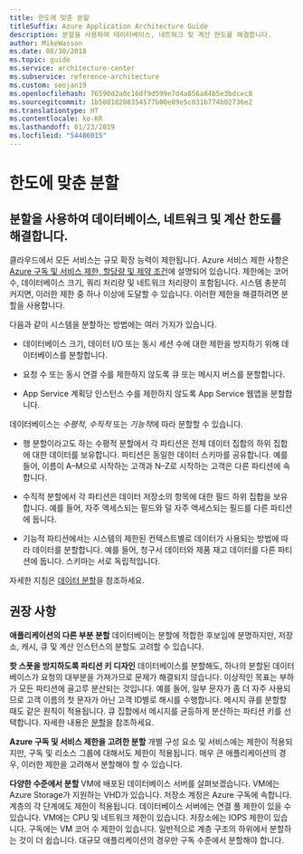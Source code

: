 ```yaml
---
title: 한도에 맞춘 분할
titleSuffix: Azure Application Architecture Guide
description: 분할을 사용하여 데이터베이스, 네트워크 및 계산 한도를 해결합니다.
author: MikeWasson
ms.date: 08/30/2018
ms.topic: guide
ms.service: architecture-center
ms.subservice: reference-architecture
ms.custom: seojan19
ms.openlocfilehash: 76590d2a0c16df9d599e7d4a856a84b5e3bdcec8
ms.sourcegitcommit: 1b50810208354577b00e89e5c031b774b02736e2
ms.translationtype: HT
ms.contentlocale: ko-KR
ms.lasthandoff: 01/23/2019
ms.locfileid: "54486015"
---
```

# <a name="partition-around-limits"></a>한도에 맞춘 분할

## <a name="use-partitioning-to-work-around-database-network-and-compute-limits"></a>분할을 사용하여 데이터베이스, 네트워크 및 계산 한도를 해결합니다.

클라우드에서 모든 서비스는 규모 확장 능력이 제한됩니다. Azure 서비스 제한 사항은 [Azure 구독 및 서비스 제한, 할당량 및 제약 조건][azure-limits]에 설명되어 있습니다. 제한에는 코어 수, 데이터베이스 크기, 쿼리 처리량 및 네트워크 처리량이 포함됩니다. 시스템 충분히 커지면, 이러한 제한 중 하나 이상에 도달할 수 있습니다. 이러한 제한을 해결하려면 분할을 사용합니다.

다음과 같이 시스템을 분할하는 방법에는 여러 가지가 있습니다.

- 데이터베이스 크기, 데이터 I/O 또는 동시 세션 수에 대한 제한을 방지하기 위해 데이터베이스를 분할합니다.

- 요청 수 또는 동시 연결 수를 제한하지 않도록 큐 또는 메시지 버스를 분할합니다.

- App Service 계획당 인스턴스 수를 제한하지 않도록 App Service 웹앱을 분할합니다.

데이터베이스는 *수평적*, *수직적* 또는 *기능적*에 따라 분할할 수 있습니다.

- 행 분할이라고도 하는 수평적 분할에서 각 파티션은 전체 데이터 집합의 하위 집합에 대한 데이터를 보유합니다. 파티션은 동일한 데이터 스키마를 공유합니다. 예를 들어, 이름이 A&ndash;M으로 시작하는 고객과 N&ndash;Z로 시작하는 고객은 다른 파티션에 속합니다.

- 수직적 분할에서 각 파티션은 데이터 저장소의 항목에 대한 필드 하위 집합을 보유합니다. 예를 들어, 자주 액세스되는 필드와 덜 자주 액세스되는 필드를 다른 파티션에 둡니다.

- 기능적 파티션에서는 시스템의 제한된 컨텍스트별로 데이터가 사용되는 방법에 따라 데이터를 분할합니다. 예를 들어, 청구서 데이터와 제품 재고 데이터를 다른 파티션에 둡니다. 스키마는 서로 독립적입니다.

자세한 지침은 [데이터 분할][data-partitioning-guidance]을 참조하세요.

## <a name="recommendations"></a>권장 사항

**애플리케이션의 다른 부분 분할** 데이터베이는 분할에 적합한 후보임에 분명하지만, 저장소, 캐시, 큐 및 계산 인스턴스의 분할도 고려할 수 있습니다.

**핫 스폿을 방지하도록 파티션 키 디자인** 데이터베이스를 분할해도, 하나의 분할된 데이터베이스가 요청의 대부분을 가져가므로 문제가 해결되지 않습니다. 이상적인 목표는 부하가 모든 파티션에 골고루 분산되는 것입니다. 예를 들어, 일부 문자가 좀 더 자주 사용되므로 고객 이름의 첫 문자가 아닌 고객 ID별로 해시를 수행합니다. 메시지 큐를 분할할 때도 같은 원칙이 적용됩니다. 큐 집합에서 메시지를 균등하게 분산하는 파티션 키를 선택합니다. 자세한 내용은 [분할][sharding]을 참조하세요.

**Azure 구독 및 서비스 제한을 고려한 분할** 개별 구성 요소 및 서비스에는 제한이 적용되지만, 구독 및 리소스 그룹에 대해서도 제한이 적용됩니다. 매우 큰 애플리케이션의 경우, 이러한 제한을 고려해서 분할해야 할 수 있습니다.

**다양한 수준에서 분할** VM에 배포된 데이터베이스 서버를 살펴보겠습니다. VM에는 Azure Storage가 지원하는 VHD가 있습니다. 저장소 계정은 Azure 구독에 속합니다. 계층의 각 단계에도 제한이 적용됩니다. 데이터베이스 서버에는 연결 풀 제한이 있을 수 있습니다. VM에는 CPU 및 네트워크 제한이 있습니다. 저장소에는 IOPS 제한이 있습니다. 구독에는 VM 코어 수 제한이 있습니다. 일반적으로 계층 구조의 하위에서 분할하는 것이 더 쉽습니다. 대규모 애플리케이션의 경우만 구독 수준에서 분할해야 합니다.

<!-- links -->

[azure-limits]: /azure/azure-subscription-service-limits
[data-partitioning-guidance]: ../../best-practices/data-partitioning.md
[sharding]: ../../patterns/sharding.md
